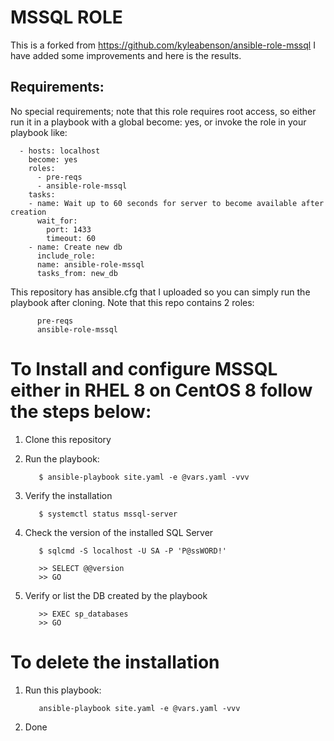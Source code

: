 # MSSQL ROLE

This is a forked from https://github.com/kyleabenson/ansible-role-mssql
I have added some improvements and here is the results.

## Requirements:

No special requirements; note that this role requires root access, so either run it in a playbook with a global become: yes, or invoke the role in your playbook like:

      - hosts: localhost
        become: yes
        roles:
          - pre-reqs
          - ansible-role-mssql
        tasks:
        - name: Wait up to 60 seconds for server to become available after creation
          wait_for:
            port: 1433
            timeout: 60
        - name: Create new db
          include_role:
          name: ansible-role-mssql
          tasks_from: new_db

This repository has ansible.cfg that I uploaded so you can simply run the playbook after cloning.
Note that this repo contains 2 roles:
          
          pre-reqs
          ansible-role-mssql

# To Install and configure MSSQL either in RHEL 8 on CentOS 8 follow the steps below:

1. Clone this repository


2. Run the playbook: 

          $ ansible-playbook site.yaml -e @vars.yaml -vvv

3. Verify the installation
         
          $ systemctl status mssql-server
         
4. Check the version of the installed SQL Server
           
          $ sqlcmd -S localhost -U SA -P 'P@ssWORD!'
           
          >> SELECT @@version
          >> GO

5. Verify or list the DB created by the playbook
            
          >> EXEC sp_databases
          >> GO

# To delete the installation

1. Run this playbook:
          
          ansible-playbook site.yaml -e @vars.yaml -vvv

2. Done
